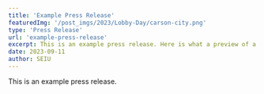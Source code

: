 ```yaml
---
title: 'Example Press Release'
featuredImg: '/post_imgs/2023/Lobby-Day/carson-city.png'
type: 'Press Release'
url: 'example-press-release'
excerpt: This is an example press release. Here is what a preview of a post announcing an official Press Release will look like.
date: 2023-09-11
author: SEIU
---
```


This is an example press release.
